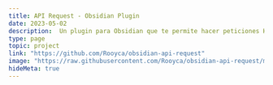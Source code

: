 ```yaml
---
title: API Request - Obsidian Plugin
date: 2023-05-02
description:  Un plugin para Obsidian que te permite hacer peticiones HTTP desde tus notas (usando bloques de código).
type: page
topic: project
link: "https://github.com/Rooyca/obsidian-api-request"
image: "https://raw.githubusercontent.com/Rooyca/obsidian-api-request/master/config_img.png"
hideMeta: true
---
```

